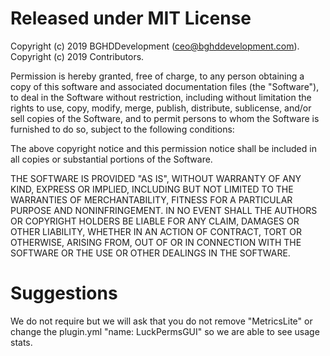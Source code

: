# Released under MIT License

Copyright (c) 2019 BGHDDevelopment (ceo@bghddevelopment.com).
Copyright (c) 2019 Contributors.

Permission is hereby granted, free of charge, to any person obtaining a copy of this software and associated documentation files (the "Software"), to deal in the Software without restriction, including without limitation the rights to use, copy, modify, merge, publish, distribute, sublicense, and/or sell copies of the Software, and to permit persons to whom the Software is furnished to do so, subject to the following conditions:

The above copyright notice and this permission notice shall be included in all copies or substantial portions of the Software.

THE SOFTWARE IS PROVIDED "AS IS", WITHOUT WARRANTY OF ANY KIND, EXPRESS OR IMPLIED, INCLUDING BUT NOT LIMITED TO THE WARRANTIES OF MERCHANTABILITY, FITNESS FOR A PARTICULAR PURPOSE AND NONINFRINGEMENT. IN NO EVENT SHALL THE AUTHORS OR COPYRIGHT HOLDERS BE LIABLE FOR ANY CLAIM, DAMAGES OR OTHER LIABILITY, WHETHER IN AN ACTION OF CONTRACT, TORT OR OTHERWISE, ARISING FROM, OUT OF OR IN CONNECTION WITH THE SOFTWARE OR THE USE OR OTHER DEALINGS IN THE SOFTWARE.

# Suggestions
We do not require but we will ask that you do not remove "MetricsLite" or change the plugin.yml "name: LuckPermsGUI" so we are able to see usage stats.
